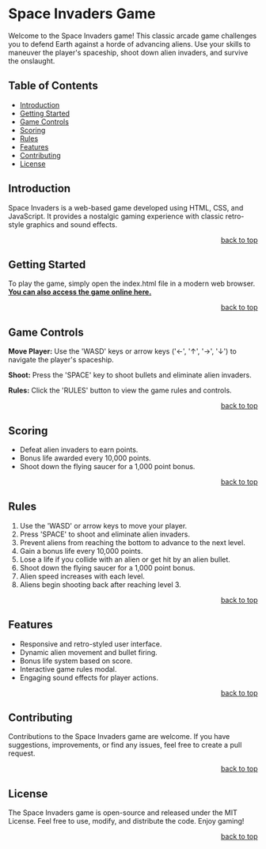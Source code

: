 # Space Invaders Game

Welcome to the Space Invaders game! This classic arcade game challenges you to defend Earth against a horde of advancing aliens. Use your skills to maneuver the player's spaceship, shoot down alien invaders, and survive the onslaught.

## Table of Contents

* [Introduction](#introduction)
* [Getting Started](#getting-started)
* [Game Controls](#game-controls)
* [Scoring](#scoring)
* [Rules](#rules)
* [Features](#features)
* [Contributing](#contributing)
* [License](#license)

## Introduction
Space Invaders is a web-based game developed using HTML, CSS, and JavaScript. It provides a nostalgic gaming experience with classic retro-style graphics and sound effects.

<div style="text-align: right;"> 

[back to top](#space-invaders-game)

</div>

## Getting Started

To play the game, simply open the index.html file in a modern web browser. </br><b>[You can also access the game online here.](https://invadersfromspace.surge.sh)</b>

<div style="text-align: right;">

[back to top](#space-invaders-game)

</div>

## Game Controls

<B>Move Player:</B> Use the 'WASD' keys or arrow keys ('←', '↑', '→', '↓') to navigate the player's spaceship.

<B>Shoot:</B> Press the 'SPACE' key to shoot bullets and eliminate alien invaders.

<B>Rules:</B> Click the 'RULES' button to view the game rules and controls.

<div style="text-align: right;">

[back to top](#space-invaders-game)

</div>

## Scoring

* Defeat alien invaders to earn points.
* Bonus life awarded every 10,000 points.
* Shoot down the flying saucer for a 1,000 point bonus.

<div style="text-align: right;">

[back to top](#space-invaders-game)

</div>

## Rules

1. Use the 'WASD' or arrow keys to move your player.
2. Press 'SPACE' to shoot and eliminate alien invaders.
3. Prevent aliens from reaching the bottom to advance to the next level.
4. Gain a bonus life every 10,000 points.
5. Lose a life if you collide with an alien or get hit by an alien bullet.
6. Shoot down the flying saucer for a 1,000 point bonus.
7. Alien speed increases with each level.
8. Aliens begin shooting back after reaching level 3.

<div style="text-align: right;">

[back to top](#space-invaders-game)

</div>

## Features

* Responsive and retro-styled user interface.
* Dynamic alien movement and bullet firing.
* Bonus life system based on score.
* Interactive game rules modal.
* Engaging sound effects for player actions.

<div style="text-align: right;">

[back to top](#space-invaders-game)

</div>

## Contributing

Contributions to the Space Invaders game are welcome. If you have suggestions, improvements, or find any issues, feel free to create a pull request.

<div style="text-align: right;">

[back to top](#space-invaders-game)

</div>

## License

The Space Invaders game is open-source and released under the MIT License. Feel free to use, modify, and distribute the code. Enjoy gaming!

<div style="text-align: right;">

[back to top](#space-invaders-game)

</div>

